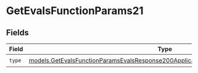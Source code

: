# GetEvalsFunctionParams21


## Fields

| Field                                                                                                                                                                            | Type                                                                                                                                                                             | Required                                                                                                                                                                         | Description                                                                                                                                                                      |
| -------------------------------------------------------------------------------------------------------------------------------------------------------------------------------- | -------------------------------------------------------------------------------------------------------------------------------------------------------------------------------- | -------------------------------------------------------------------------------------------------------------------------------------------------------------------------------- | -------------------------------------------------------------------------------------------------------------------------------------------------------------------------------- |
| `type`                                                                                                                                                                           | [models.GetEvalsFunctionParamsEvalsResponse200ApplicationJSONResponseBodyData521Type](../models/getevalsfunctionparamsevalsresponse200applicationjsonresponsebodydata521type.md) | :heavy_check_mark:                                                                                                                                                               | N/A                                                                                                                                                                              |
